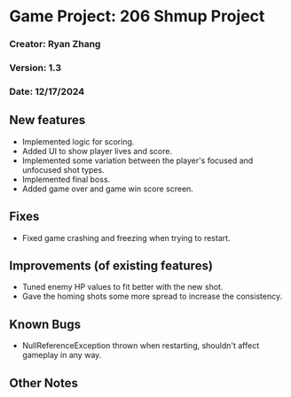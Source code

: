 ﻿# Game Project: 206 Shmup Project
### Creator: Ryan Zhang
### Version: 1.3
### Date: 12/17/2024


## New features
- Implemented logic for scoring.
- Added UI to show player lives and score.
- Implemented some variation between the player's focused and unfocused shot types.
- Implemented final boss.
- Added game over and game win score screen.

## Fixes
- Fixed game crashing and freezing when trying to restart.

## Improvements (of existing features)
- Tuned enemy HP values to fit better with the new shot.
- Gave the homing shots some more spread to increase the consistency.

## Known Bugs
- NullReferenceException thrown when restarting, shouldn't affect gameplay in any way.

## Other Notes

